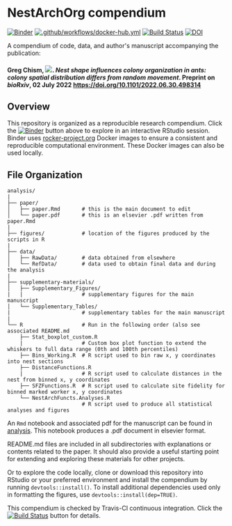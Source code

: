 # NestArchOrg compendium

[![Binder](https://mybinder.org/badge_logo.svg)](https://mybinder.org/v2/gh/Gchism94/NestArchOrg/HEAD)
[![.github/workflows/docker-hub.yml](https://github.com/Gchism/NestArchOrg/actions/workflows/docker-hub.yml/badge.svg)](https://github.com/Gchism94/NestArchOrg/actions/workflows/docker-hub.yml)
[![Build Status](https://app.travis-ci.com/Gchism94/NestArchOrg.svg?branch=main)](https://travis-ci.org/Gchism94/NestArchOrg)
[![DOI](https://zenodo.org/badge/94135460.svg)](https://doi.org/10.5281/zenodo.6784395)

A compendium of code, data, and author's manuscript accompanying the publication:

#### Greg Chism, [![](https://orcid.org/sites/default/files/images/orcid_16x16.png)](https://orcid.org/0000-0002-5478-2445). *Nest shape influences colony organization in ants: colony spatial distribution differs from random movement*. Preprint on *bioRxiv*, 02 July 2022 <https://doi.org/10.1101/2022.06.30.498314>

## Overview

This repository is organized as a reproducible research compendium. 
Click the [![Binder](http://mybinder.org/badge.svg)](http://beta.mybinder.org/v2/gh/cboettig/noise-phenomena/master?urlpath=rstudio) button above to explore in an interactive RStudio session.   Binder uses [rocker-project.org](https://rocker-project.org) Docker images to ensure a consistent and reproducible computational environment.  These Docker images can also be used locally.  

## File Organization

    analysis/
    |
    ├── paper/
    │   ├── paper.Rmd       # this is the main document to edit
    │   └── paper.pdf       # this is an elsevier .pdf written from paper.Rmd
    |
    ├── figures/            # location of the figures produced by the scripts in R
    |
    ├── data/
    │   ├── RawData/        # data obtained from elsewhere
    │   └── RefData/        # data used to obtain final data and during the analysis
    |   
    ├── supplementary-materials/
    │   ├── Supplementary_Figures/     
    |   |                   # supplementary figures for the main manuscript
    │   └── Supplementary_Tables/      
    |                       # supplementary tables for the main manuscript 
    |
    └── R                   # Run in the following order (also see associated README.md
        ├── Stat_boxplot_custom.R
        |                   # Custom box plot function to extend the whiskers to full data range (0th and 100th percentiles)
        ├── Bins_Working.R  # R script used to bin raw x, y coordinates into nest sections
        ├── DistanceFunctions.R        
        |                   # R script used to calculate distances in the nest from binned x, y coordinates
        ├── SFZFunctions.R  # R script used to calculate site fidelity for binned marked worker x, y coordinates
        └── NestArchFuncts.Analyses.R
                            # R script used to produce all statistical analyses and figures
        

An `Rmd` notebook and associated pdf for the manuscript can be found in [analysis](/paper). This notebook produces a .pdf document in elsevier format.  

README.md files are included in all subdirectories with explanations or contents related to the paper. It should also provide a useful starting point for extending and exploring these materials for other projects.

Or to explore the code locally, clone or download this repository into RStudio or your preferred environment and install the compendium by running `devtools::install()`.  To install additional dependencies used only in formatting the figures, use `devtools::install(dep=TRUE)`.  


This compendium is checked by Travis-CI continuous integration.  Click the [![Build Status](https://travis-ci.org/cboettig/noise-phenomena.svg?branch=master)](https://travis-ci.org/cboettig/noise-phenomena) button for details.
